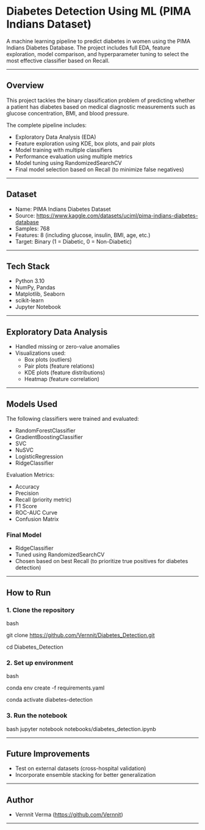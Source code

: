 # Diabetes Detection Using ML (PIMA Indians Dataset)

A machine learning pipeline to predict diabetes in women using the PIMA Indians Diabetes Database. The project includes full EDA, feature exploration, model comparison, and hyperparameter tuning to select the most effective classifier based on Recall.

---

## Overview

This project tackles the binary classification problem of predicting whether a patient has diabetes based on medical diagnostic measurements such as glucose concentration, BMI, and blood pressure.

The complete pipeline includes:

- Exploratory Data Analysis (EDA)
- Feature exploration using KDE, box plots, and pair plots
- Model training with multiple classifiers
- Performance evaluation using multiple metrics
- Model tuning using RandomizedSearchCV
- Final model selection based on Recall (to minimize false negatives)

---

## Dataset

- Name: PIMA Indians Diabetes Dataset  
- Source: https://www.kaggle.com/datasets/uciml/pima-indians-diabetes-database
- Samples: 768
- Features: 8 (including glucose, insulin, BMI, age, etc.)
- Target: Binary (1 = Diabetic, 0 = Non-Diabetic)

---

## Tech Stack

- Python 3.10
- NumPy, Pandas
- Matplotlib, Seaborn
- scikit-learn
- Jupyter Notebook

---

## Exploratory Data Analysis

- Handled missing or zero-value anomalies
- Visualizations used:
  - Box plots (outliers)
  - Pair plots (feature relations)
  - KDE plots (feature distributions)
  - Heatmap (feature correlation)

---

## Models Used

The following classifiers were trained and evaluated:

- RandomForestClassifier
- GradientBoostingClassifier
- SVC
- NuSVC
- LogisticRegression
- RidgeClassifier

Evaluation Metrics:
- Accuracy
- Precision
- Recall (priority metric)
- F1 Score
- ROC-AUC Curve
- Confusion Matrix

### Final Model
- RidgeClassifier
- Tuned using RandomizedSearchCV
- Chosen based on best Recall (to prioritize true positives for diabetes detection)

---

## How to Run

### 1. Clone the repository
bash

git clone https://github.com/Vernnit/Diabetes_Detection.git

cd Diabetes_Detection


### 2. Set up environment

bash

conda env create -f requirements.yaml

conda activate diabetes-detection


### 3. Run the notebook
bash
jupyter notebook notebooks/diabetes_detection.ipynb


---

## Future Improvements

- Test on external datasets (cross-hospital validation)
- Incorporate ensemble stacking for better generalization

---

## Author

- Vernnit Verma (https://github.com/Vernnit)

---
